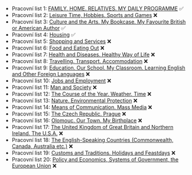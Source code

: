 - Pracovní list 1: [FAMILY. HOME. RELATIVES. MY DAILY PROGRAMME](01.md) ✅
- Pracovní list 2: [Leisure Time, Hobbies. Sports and Games](02.md) ❌
- Pracovní list 3: [Culture and the Arts. My Bookcase. My Favourite British or American Author](03.md) ✅
- Pracovní list 4: [Housing](04.md) ✅
- Pracovní list 5: [Shopping and Services](05.md) ❌
- Pracovní list 6: [Food and Eating Out](06.md) ❌
- Pracovní list 7: [Health and Diseases. Healthy Way of Life](07.md) ❌
- Pracovní list 8: [Travelling. Transport. Accommodation](08.md) ❌
- Pracovní list 9: [Education. Our School. My Classroom. Learning English and Other Foreign Languages](09.md) ❌
- Pracovní list 10: [Jobs and Employment](10.md) ❌
- Pracovní list 11: [Man and Society](11.md) ❌
- Pracovní list 12: [The Course of the Year. Weather. Time](12.md) ❌
- Pracovní list 13: [Nature. Environmental Protection](13.md) ❌
- Pracovní list 14: [Means of Communication. Mass Media](14.md) ❌
- Pracovní list 15: [The Czech Republic. Prague](15.md) ❌
- Pracovní list 16: [Olomouc. Our Town. My Birthplace](16.md) ❌
- Pracovní list 17: [The United Kingdom of Great Britain and Northern Ireland. The U.S.A.](17.md) ❌
- Pracovní list 18: [The English-Speaking Countries (Commonwealth, Canada, Australia etc.)](18.md) ❌
- Pracovní list 19: [Customs and Traditions. Holidays and Feastdays](19.md) ❌
- Pracovní list 20: [Policy and Economics, Systems of Government, the European Union](20.md) ❌
